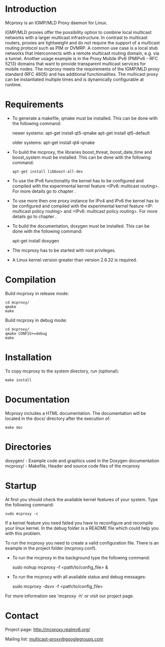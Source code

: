 Introduction
============
Mcproxy is an IGMP/MLD Proxy daemon for Linux.

IGMP/MLD proxies offer the possibility option to combine local 
multicast networks with a larger multicast infrastructure. In contrast 
to multicast routers, proxies are lightweight and do not require the 
support of a multicast routing protocol such as PIM or DVMRP. A 
common use case is a local stub networks that interconnects with a 
remote multicast routing domain, e.g. via a tunnel. Another usage 
example is in the Proxy Mobile IPv6 (PMIPv6 - RFC 5213) domains that 
want to provide transparent multicast services for mobile nodes. The 
mcproxy meets the requirements of the IGMP/MLD proxy standard 
(RFC 4605) and has additional functionalities. The multicast proxy can 
be instantiated multiple times and is dynamically configurable at 
runtime.


Requirements
============
- To generate a makefile, qmake must be installed. This can be done with
the following command:
  
  newer systems:
    apt-get install qt5-qmake
    apt-get install qt5-default

  older systems: 
    apt-get install qt4-qmake

- To build the mcproxy, the libraries boost_threat, boost_date_time and 
boost_system must be installed. This can be done with the following 
command:
  
      apt-get install libboost-all-dev

- To use the IPv6 functionality the kernel has to be configured and 
compiled with the experimental kernel feature <IPv6: multicast routing>.
For more details go to chapter <Startup>.

- To use more then one proxy instance for IPv4 and IPv6 the kernel has
to  be configured and compiled with the experimental kernel feature
<IP: multicast policy routing> and <IPv6: multicast policy routing>. 
For more details go to chapter <Startup>.

- To build the documentation, doxygen must be installed. This can be
done with the following command:

    apt-get install doxygen

- The mcproxy has to be started with root privileges.

- A Linux kernel version greater than version 2.6.32 is required.


Compilation
===========
Build mcproxy in release mode:

    cd mcproxy/
    qmake 
    make

Build mcproxy in debug mode:

    cd mcproxy/
    qmake CONFIG+=debug
    make


Installation
============
To copy mcproxy to the system directory, run (optional):

    make install


Documentation
=============
Mcproxy includes a HTML documentation. The documentation will 
be located in the docs/ directory after the execution of:

    make doc


Directories
===========
doxygen/    - Example code and graphics used in the Doxygen
                documentation
mcproxy/    - Makefile, Header and source code files of the mcproxy


Startup
=======
At first you should check the available kernel features of your
system. Type the following command:

    sudo mcproxy -c
   
If a kernel feature you need failed you have to reconfigure and
recompile your linux kernel. In the debug folder is a README file 
which could help you with this problem.

To run the mcproxy you need to create a valid configuration file.
There is an example in the project folder (mcproxy.conf).

- To run the mcproxy in the background type the following command:

    sudo nohup mcproxy -f <path/to/config_file> &

- To run the mcprocy with all available status and debug messages:

    sudo mcproxy -dsvv -f <path/to/config_file>

For more information see 'mcproxy -h' or visit our project page.


Contact
=======
Project page: http://mcproxy.realmv6.org/

Mailing list: multicast-proxy@googlegroups.com
